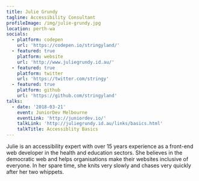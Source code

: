 ```yaml
---
title: Julie Grundy
tagline: Accessibility Consultant
profileImage: /img/julie-grundy.jpg
location: perth-wa
socials:
  - platform: codepen
    url: 'https://codepen.io/stringyland/'
  - featured: true
    platform: website
    url: 'http://www.juliegrundy.id.au/'
  - featured: true
    platform: twitter
    url: 'https://twitter.com/stringy'
  - featured: true
    platform: github
    url: 'https://github.com/stringyland'
talks:
  - date: '2018-03-21'
    event: JuniorDev Melbourne
    eventLink: 'http://juniordev.io/'
    talkLink: 'http://juliegrundy.id.au/links/basics.html'
    talkTitle: Accessiblity Basics
---
```

Julie is an accessibility expert with over 15 years experience as a front-end web developer in the health and education sectors. She believes in the democratic web and helps organisations make their websites inclusive of everyone. In her spare time, she knits very slowly and chases very quickly after her two whippets.
